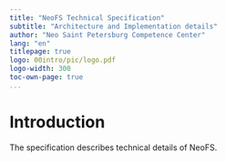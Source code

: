 ```yaml
---
title: "NeoFS Technical Specification"
subtitle: "Architecture and Implementation details"
author: "Neo Saint Petersburg Competence Center"
lang: "en"
titlepage: true
logo: 00intro/pic/logo.pdf
logo-width: 300
toc-own-page: true
...
```


# Introduction

The specification describes technical details of NeoFS.
